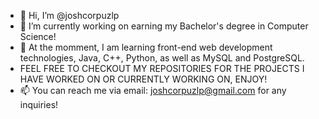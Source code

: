 - 👋 Hi, I’m @joshcorpuzlp
- 👀 I’m currently working on earning my Bachelor's degree in Computer Science!
- 🌱 At the momment, I am learning front-end web development technologies, Java, C++, Python, as well as MySQL and PostgreSQL.
- FEEL FREE TO CHECKOUT MY REPOSITORIES FOR THE PROJECTS I HAVE WORKED ON OR CURRENTLY WORKING ON, ENJOY!
- 📫 You can reach me via email: joshcorpuzlp@gmail.com for any inquiries!
